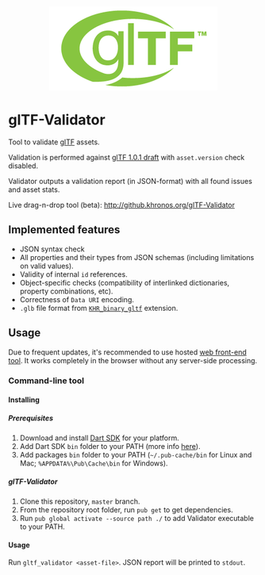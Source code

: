 <p align="center">
<img src="https://github.com/KhronosGroup/glTF/raw/master/specification/figures/gltf.png" />
</p>

# glTF-Validator
Tool to validate [glTF](https://github.com/KhronosGroup/glTF) assets.

Validation is performed against [glTF 1.0.1 draft](https://github.com/KhronosGroup/glTF/tree/1.0.1/specification) with `asset.version` check disabled.

Validator outputs a validation report (in JSON-format) with all found issues and asset stats.

Live drag-n-drop tool (beta): http://github.khronos.org/glTF-Validator
 
## Implemented features

- JSON syntax check
- All properties and their types from JSON schemas (including limitations on valid values).
- Validity of internal `id` references.
- Object-specific checks (compatibility of interlinked dictionaries, property combinations, etc).
- Correctness of `Data URI` encoding.
- `.glb` file format from [`KHR_binary_gltf`](https://github.com/KhronosGroup/glTF/tree/master/extensions/Khronos/KHR_binary_glTF) extension.

## Usage

Due to frequent updates, it's recommended to use hosted [web front-end tool](http://github.khronos.org/glTF-Validator). It works completely in the browser without any server-side processing.

### Command-line tool

#### Installing

##### Prerequisites
1. Download and install [Dart SDK](https://www.dartlang.org/install) for your platform.
2. Add Dart SDK `bin` folder to your PATH (more info [here](https://www.dartlang.org/tools/pub/installing)).
3. Add packages `bin` folder to your PATH (`~/.pub-cache/bin` for Linux and Mac; `%APPDATA%\Pub\Cache\bin` for Windows).

##### glTF-Validator
1. Clone this repository, `master` branch.
2. From the repository root folder, run `pub get` to get dependencies.
3. Run `pub global activate --source path ./` to add Validator executable to your PATH.

#### Usage
Run `gltf_validator <asset-file>`. JSON report will be printed to `stdout`.




